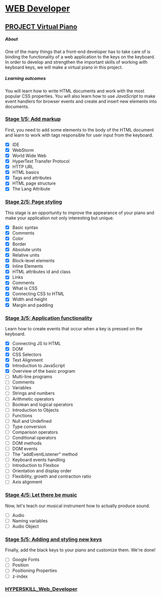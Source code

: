 # [WEB Developer](https://github.com/kakanew/HYPERSKILL_Web_Developer)

## [PROJECT Virtual Piano](https://github.com/kakanew/HYPERSKILL_Web_Developer/tree/master/PROJECT_Virtual_Piano)

##### About

One of the many things that a front-end developer has to take care of is binding the functionality of a web application to the keys on the keyboard. In order to develop and strengthen the important skills of working with keyboard keys, we will make a virtual piano in this project.

##### Learning outcomes

You will learn how to write HTML documents and work with the most popular CSS properties. You will also learn how to use *JavaScript* to make event handlers for browser events and create and insert new elements into documents.

### [Stage 1/5: Add markup](https://github.com/kakanew/HYPERSKILL_Web_Developer/tree/master/PROJECT_Virtual_Piano/Stage_1-5_Add_markup) 

First, you need to add some elements to the body of the HTML document and learn to work with tags responsible for user input from the keyboard.

- [x] IDE
- [x] WebStorm
- [x] World Wide Web
- [x] HyperText Transfer Protocol
- [x] HTTP URL
- [x] HTML basics
- [x] Tags and attributes
- [x] HTML page structure
- [x] The Lang Attribute

### [Stage 2/5: Page styling](https://github.com/kakanew/HYPERSKILL_Web_Developer/tree/master/PROJECT_Virtual_Piano/Stage_2-5_Page_styling) 

This stage is an opportunity to improve the appearance of your piano and make your application not only interesting but unique.

- [x] Basic syntax
- [x] Comments
- [x] Color
- [x] Border
- [x] Absolute units
- [x] Relative units
- [x] Block-level elements
- [x] Inline Elements
- [x] HTML attributes id and class
- [x] Links
- [x] Comments
- [x] What is CSS
- [x] Connecting CSS to HTML
- [x] Width and height
- [x] Margin and padding

### [Stage 3/5: Application functionality](https://github.com/kakanew/HYPERSKILL_Web_Developer/tree/master/PROJECT_Virtual_Piano/Stage_3_5_Application_functionality)

Learn how to create events that occur when a key is pressed on the keyboard.

- [x] Connecting JS to HTML
- [x] DOM
- [x] CSS Selectors
- [x] Text Alignment
- [x] Introduction to JavaScript
- [x] Overview of the basic program
- [ ] Multi-line programs
- [ ] Comments
- [ ] Variables
- [ ] Strings and numbers
- [ ] Arithmetic operators
- [ ] Boolean and logical operators
- [ ] Introduction to Objects
- [ ] Functions
- [ ] Null and Undefined
- [ ] Type conversion
- [ ] Comparison operators
- [ ] Conditional operators
- [ ] DOM methods
- [ ] DOM events
- [ ] The "addEventListener" method
- [ ] Keyboard events handling
- [ ] Introduction to Flexbox
- [ ] Orientation and display order
- [ ] Flexibility, growth and contraction ratio
- [ ] Axis alignment

### [Stage 4/5: Let there be music](https://github.com/kakanew/HYPERSKILL_Web_Developer/tree/master/PROJECT_Virtual_Piano/Stage_4_5_Let_there_be_music) 

Now, let's teach our musical instrument how to actually produce sound.

- [ ] Audio
- [ ] Naming variables
- [ ] Audio Object

### [Stage 5/5: Adding and styling new keys](https://github.com/kakanew/HYPERSKILL_Web_Developer/tree/master/PROJECT_Virtual_Piano/Stage_5_5_Adding_and_styling_new_keys)

Finally, add the black keys to your piano and customize them. We're done!

- [ ] Google Fonts
- [ ] Position
- [ ] Positioning Properties
- [ ] z-index

### [HYPERSKILL_Web_Developer](https://github.com/kakanew/HYPERSKILL_Web_Developer)